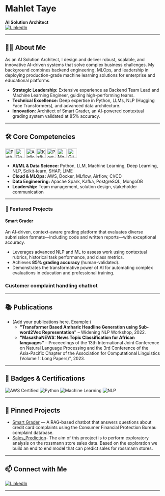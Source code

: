 # Mahlet Taye

**AI Solution Architect**  
[![LinkedIn](https://img.shields.io/badge/LinkedIn-blue?logo=linkedin&logoColor=white)](https://www.linkedin.com/in/mahlet-taye-3b98a9144/)

---

## 🧑‍💼 About Me

As an AI Solution Architect, I design and deliver robust, scalable, and innovative AI-driven systems that solve complex business challenges. My background combines backend engineering, MLOps, and leadership in deploying production-grade machine learning solutions for enterprise and educational platforms.

- **Strategic Leadership:** Extensive experience as Backend Team Lead and Machine Learning Engineer, guiding high-performing teams.
- **Technical Excellence:** Deep expertise in Python, LLMs, NLP (Hugging Face Transformers), and advanced data architecture.
- **Innovation:** Architect of Smart Grader, an AI-powered contextual grading system validated at 85% accuracy.

---

## 🛠️ Core Competencies
<span>
  <img src="https://cdn.jsdelivr.net/gh/devicons/devicon/icons/python/python-original.svg" width="30" title="Python"/>

  <img src="https://cdn.jsdelivr.net/gh/devicons/devicon/icons/docker/docker-original.svg" width="30" title="Docker"/>
  <img src="https://cdn.jsdelivr.net/gh/devicons/devicon/icons/apacheairflow/apacheairflow-original.svg" width="30" title="Airflow"/>
  <img src="https://cdn.jsdelivr.net/gh/devicons/devicon/icons/apachekafka/apachekafka-original.svg" width="30" title="Kafka"/>
  <img src="https://cdn.jsdelivr.net/gh/devicons/devicon/icons/postgresql/postgresql-original.svg" width="30" title="PostgreSQL"/>
  <img src="https://cdn.jsdelivr.net/gh/devicons/devicon/icons/mongodb/mongodb-original.svg" width="30" title="MongoDB"/>
  <img src="https://cdn.jsdelivr.net/gh/devicons/devicon/icons/git/git-original.svg" width="30" title="Git"/>
 
</span>

- **AI/ML & Data Science:** Python, LLM, Machine Learning, Deep Learning, NLP, Scikit-learn, SHAP, LIME
- **Cloud & MLOps:** AWS, Docker, MLflow, Airflow, CI/CD
- **Data Engineering:** Apache Spark, Kafka, PostgreSQL, MongoDB
- **Leadership:** Team management, solution design, stakeholder communication

---
### 📌 Featured Projects

#### Smart Grader

An AI-driven, context-aware grading platform that evaluates diverse submission formats—including code and written reports—with exceptional accuracy.

- Leverages advanced NLP and ML to assess work using contextual rubrics, historical task performance, and class metrics.
- Achieves **85% grading accuracy** (human-validated).
- Demonstrates the transformative power of AI for automating complex evaluations in education and professional training.

### Customer complaint handling chatbot 

---

## 📚 Publications

- (Add your publications here. Example:)
  - **"Transformer Based Amharic Headline Generation using Sub-word2Vec Representation"** – Widening NLP Workshop, 2022.
  - **"MasakhaNEWS: News Topic Classification for African languages"** – Proceedings of the 13th International Joint Conference on Natural Language Processing and the 3rd Conference of the Asia-Pacific Chapter of the Association for Computational Linguistics (Volume 1: Long Papers)", 2023.
---

## 🏅 Badges & Certifications

![AWS Certified](https://img.shields.io/badge/AWS-Cloud-orange?logo=amazon-aws&logoColor=white)
![Python](https://img.shields.io/badge/Python-Expert-blue?logo=python)
![Machine Learning](https://img.shields.io/badge/Machine%20Learning-Advanced-yellow?logo=scikitlearn&logoColor=black)
![NLP](https://img.shields.io/badge/NLP-Hugging%20Face-yellow?logo=huggingface&logoColor=black)
<!-- Add more badges as you earn them! -->

---

## 📌 Pinned Projects

- [Smart Grader](https://github.com/mahlettaye/complaint-chatbot) — A RAG-based chatbot that answers questions about credit card complaints using the Consumer Financial Protection Bureau complaint database.
- [Sales_Prediction](https://github.com/mahlettaye/Sales_prediction)- The aim of this preoject is to perform exploratory analysis on the rossmann store sales data. Based on the exploration we build an end to end model that can predict sales for rossmann stores.

---

## 📫 Connect with Me

[![LinkedIn](https://img.shields.io/badge/LinkedIn-blue?logo=linkedin&logoColor=white)](https://www.linkedin.com/in/mahlet-taye-3b98a9144/)

---

<!--
**mahlettaye/mahlettaye** is a ✨ special ✨ repository because its `README.md` (this file) appears on your GitHub profile.
-->
